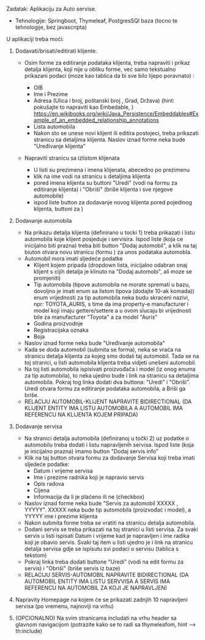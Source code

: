 Zadatak:  Aplikaciju za Auto servise.

- Tehnologije: Springboot, Thymeleaf, PostgresSQl baza (tocno te tehnologije, bez javascripta)

U aplikaciji treba moći:

1.  Dodavati/brisati/editirati klijente. 
     - Osim forme za editiranje podataka klijenta, treba napraviti i prikaz detalja klijenta, koji nije u obliku forme, vec samo tekstualno prikazani podaci (moze kao tablica da bi sve bilo lijepo poravnato)
            :
        - OIB
        - Ime i Prezime
        - Adresa (Ulica i  broj, poštanski broj , Grad, Država) 
            (hint: pokušajte to napraviti kao Embedable, )
            https://en.wikibooks.org/wiki/Java_Persistence/Embeddables#Example_of_an_embedded_relationship_annotations
        - Lista automobila
        - Nakon sto se unese novi klijent ili editira postojeci, treba prikazati stranicu sa detaljima klijenta.
        Naslov iznad forme neka bude "Uređivanje klijenta"
        
    - Napraviti stranicu sa izlistom klijenata
        - U listi su prezimena i imena klijenata, abecedno po prezimenu
        - klik na ime vodi na stranicu s detaljima klijenta
        - pored imena klijenta su buttoni  "Uredi" (vodi na formu za editiranje klijenta) i "Obriši" (briše klijenta i sve njegove automobile)
        - ispod liste button za dodavanje novog klijenta
        pored  pojedinog klijenta, buttoni za )
       
 
2. Dodavanje automobila

    - Na prikazu detalja klijenta (definirano u tocki 1) treba prikazati i listu automobila koje  klijent posjeduje i servisira. Ispod liste (koja ce inicijalno biti prazna) treba biti button "Dodaj automobil", a klik na taj biuton otvara novu stranicu (formu ) za unos podataka automobla.
    - Automobil mora imati sljedeće podatke
        - Klijent kojem pripada (dropdown lista, inicijalno odabran onaj klijent s cijih detalja je klinuto na "Dodaj automobi", ali moze se promjeniti)
        - Tip automobila (tipove automobila ne morate spremati u bazu, dovoljno je imati enum sa listom tipova (dodajte 10-ak komada))
            enum vrijednosti za tip automobila neka budu skraceni nazivi, npr: TOYOTA_AURIS, s time da ima property-e manufacturer i model koji imaju gettere/settere a u ovom slucaju bi vrijednosti bile za manufacturer "Toyota" a za model "Auris"
        - Godina proizvodnje 
        - Registracijska oznaka
        - Boja
    - Naslov iznad forme neka bude "Uređivanje automobila" 
    - Kada se doda automobil (submita se forma), neka se vraća  na stranicu detalja klijenta za kojeg smo dodali taj automobil.
    Tada se na toj stranici, u listi automobila klijenta treba vidjeti unešeni automobil. 
    - Na toj listi  automobila ispisivati proizvođača i model (iz onog enuma za tip automobila), to neka ujedno bude i link na stranicu sa detaljima automobila. Pokraj tog linka dodati dva buttona: "Uredi" i "Obriši". Uredi otvara formu za editiranje podataka automobila, a Briši ga briše. 
    - RELACIJU AUTOMOBIL-KLIJENT NAPRAVITE BIDIRECTIONAL (DA KLIJENT ENTITY IMA LISTU AUTOMOBILA A AUTOMOBIL IMA REFERENCU NA KLIJENTA KOJEM PRIPADA)


3. Dodavanje servisa
    - Na stranici detalja automobila (definiranoj u točki 2) uz podatke o automobilu treba dodati i listu napravljenih servisa. Ispod liste (koja je inicijalno prazna) imamo button "Dodaj servis info"
    - Klik na taj button otvara formu za dodavanje Servisa koji treba imati sljedeće podatke:
        - Datum i vrijeme servisa
        - Ime i prezime radnika koji je napravio servis
        - Opis radova
        - Cijena
        - Informacija da li je plaćeno ili ne (checkbox)
    - Naslov iznad forme neka bude "Servis za automobil XXXXX , YYYYY". XXXXX neka bude tip automobila (proizvođać i model), a YYYYY ime i prezime klijenta
    - Nakon submita forme treba se vratiti na stranicu detalja automobila.
    - Dodani servis se treba prikazati na toj stranici u listi servisa. Za svaki servis u listi ispisati Datum i vrijeme kad je napravljen i ime radika koji je obavio servis. Svaki taj item u listi ujedno je i link na stranicu detalja servisa gdje se ispisutu svi podaci o servisu (tablica s tekstom)
    - Pokraj linka treba dodati buttone "Uredi" (vodi na edit formu za servis) i "Obriši" (briše servis iz baze)
    - RELACIJU SERVIS-AUTOMOBIL NAPRAVITE BIDIRECTIONAL (DA AUTOMOBIL ENTITY IMA LISTU SERVVISA A SERVIS IMA REFERENCU NA AUTOMOBIL ZA KOJI JE NAPRAVLJEN)
4. Napravity Homepage na kojem će se prikazati zadnjih 10 napravljeni servisa (po vremenu, najnoviji na vrhu)

5. (OPCIONALNO) Na svim stranicama includati na vrhu  header sa glavnom  navigacijom (potrazite kako se to radi sa thymeleafom, hint --> th:include)

